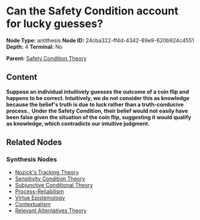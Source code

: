# Can the Safety Condition account for lucky guesses?

**Node Type:** antithesis
**Node ID:** 24cba322-ff4d-4342-89e9-620b924c4551
**Depth:** 4
**Terminal:** No

**Parent:** [Safety Condition Theory](safety-condition-theory-synthesis-ccbea3a6-e148-40c2-ac0b-a9f0d6e267dc.md)

## Content

**Suppose an individual intuitively guesses the outcome of a coin flip and happens to be correct. Intuitively, we do not consider this as knowledge because the belief's truth is due to luck rather than a truth-conducive process.**, **Under the Safety Condition, their belief would not easily have been false given the situation of the coin flip, suggesting it would qualify as knowledge, which contradicts our intuitive judgment.**

## Related Nodes

### Synthesis Nodes

- [Nozick's Tracking Theory](nozicks-tracking-theory-synthesis-73e66af7-46a2-40c3-bff6-32453546be33.md)
- [Sensitivity Condition Theory](sensitivity-condition-theory-synthesis-8034a897-e972-406d-b1de-6cafa8cbc419.md)
- [Subjunctive Conditional Theory](subjunctive-conditional-theory-synthesis-c9635961-5d77-4d31-aa5d-4403142d0275.md)
- [Process-Reliabilism](process-reliabilism-synthesis-92fa7bba-3eb5-46c9-98c9-4e882a3d803a.md)
- [Virtue Epistemology](virtue-epistemology-synthesis-7a74f713-c371-48a3-b4de-0c835ab622d2.md)
- [Contextualism](contextualism-synthesis-43dcd792-874c-43f7-b8fa-49ea03b4014e.md)
- [Relevant Alternatives Theory](relevant-alternatives-theory-synthesis-8cdffdcd-ccf6-4ffb-9973-e31483f03beb.md)
